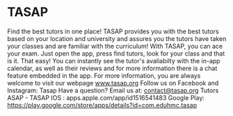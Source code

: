 # TASAP
Find the best tutors in one place! TASAP provides you with the best tutors based on your location and university and assures you the tutors have taken your classes and are familiar with the curriculum! With TASAP, you can ace your exam.  Just open the app, press find tutors, look for your class and that is it. That easy! You can instantly see the tutor's avaliabilty with the in-app calendar, as well as their reviews and for more information there is a chat feature embedded in the app.  For more information, you are always welcome to visit our webpage www.tasap.org Follow us on Facebook and Instagram: Tasap Have a question? Email us at: contact@tasap.org  Tutors ASAP - TASAP  IOS : apps.apple.com/app/id1516541483  Google Play: https://play.google.com/store/apps/details?id=com.eduhmc.tasap
